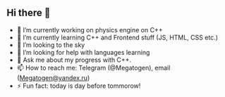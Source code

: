 ## Hi there 👋
- 🔭 I’m currently working on physics engine on C++
- 🌱 I’m currently learning C++ and Frontend stuff (JS, HTML, CSS etc.)
- 👯 I’m looking to the sky
- 🤔 I’m looking for help with languages learning
- 💬 Ask me about my progress with C++.
- 📫 How to reach me: Telegram (@Megatogen), email (Megatogen@yandex.ru)
- ⚡ Fun fact: today is day before tommorow!

